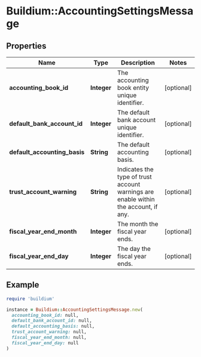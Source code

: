 # Buildium::AccountingSettingsMessage

## Properties

| Name | Type | Description | Notes |
| ---- | ---- | ----------- | ----- |
| **accounting_book_id** | **Integer** | The accounting book entity unique identifier. | [optional] |
| **default_bank_account_id** | **Integer** | The default bank account unique identifier. | [optional] |
| **default_accounting_basis** | **String** | The default accounting basis. | [optional] |
| **trust_account_warning** | **String** | Indicates the type of trust account warnings are enable within the account, if any. | [optional] |
| **fiscal_year_end_month** | **Integer** | The month the fiscal year ends. | [optional] |
| **fiscal_year_end_day** | **Integer** | The day the fiscal year ends. | [optional] |

## Example

```ruby
require 'buildium'

instance = Buildium::AccountingSettingsMessage.new(
  accounting_book_id: null,
  default_bank_account_id: null,
  default_accounting_basis: null,
  trust_account_warning: null,
  fiscal_year_end_month: null,
  fiscal_year_end_day: null
)
```

